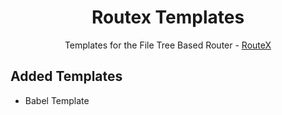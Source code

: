 <p>
  <h1 align="center">Routex Templates</h1>
  <p align="center">
    Templates for the File Tree Based Router - 
    <a href="https://github.com/barelyhuman/routex">RouteX</a>
  </p>  
</p>

## Added Templates

- Babel Template
